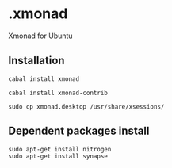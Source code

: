 .xmonad
=======

Xmonad for Ubuntu

    
Installation
-------
    
    cabal install xmonad

    cabal install xmonad-contrib

    sudo cp xmonad.desktop /usr/share/xsessions/


Dependent packages install
------
        
    sudo apt-get install nitrogen
    sudo apt-get install synapse